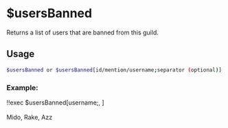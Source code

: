 # $usersBanned

Returns a list of users that are banned from this guild.

## Usage

```bash
$usersBanned or $usersBanned[id/mention/username;separator (optional)]
```

### Example:
<discord-messages>
          <discord-message :bot="false" role-color="#ffcc9a" author="Member">
        !!exec $usersBanned[username;, ]<br><br>
          </discord-message>
          <discord-message :bot="true" role-color="#0099ff" author="Custom Command" avatar="https://media.discordapp.net/avatars/725721249652670555/781224f90c3b841ba5b40678e032f74a.webp">
        Mido, Rake, Azz
        </discord-message>
</discord-messages>